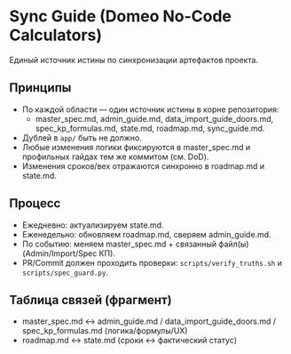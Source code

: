 # Sync Guide (Domeo No-Code Calculators)

Единый источник истины по синхронизации артефактов проекта.

## Принципы
- По каждой области — один источник истины в корне репозитория:
  - master_spec.md, admin_guide.md, data_import_guide_doors.md, spec_kp_formulas.md, state.md, roadmap.md, sync_guide.md.
- Дублей в `app/` быть не должно.
- Любые изменения логики фиксируются в master_spec.md и профильных гайдах тем же коммитом (см. DoD).
- Изменения сроков/вех отражаются синхронно в roadmap.md и state.md.

## Процесс
- Ежедневно: актуализируем state.md.
- Еженедельно: обновляем roadmap.md, сверяем admin_guide.md.
- По событию: меняем master_spec.md + связанный файл(ы) (Admin/Import/Spec КП).
- PR/Commit должен проходить проверки: `scripts/verify_truths.sh` и `scripts/spec_guard.py`.

## Таблица связей (фрагмент)
- master_spec.md ↔ admin_guide.md / data_import_guide_doors.md / spec_kp_formulas.md (логика/формулы/UX)
- roadmap.md ↔ state.md (сроки ↔ фактический статус)

